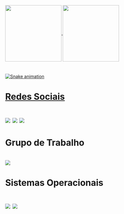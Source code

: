 <div>
  <a href="https://github.com/joaohenryquecunha">
  <img height="180em"   align="center" src="https://github-readme-stats.vercel.app/api?username=joaohenryquecunha&show_icons=true&theme=react&include_all_commits=true&count_private=true"/>
  <img height="180em"  align="center" src="https://github-readme-stats.vercel.app/api/top-langs/?username=joaohenryquecunha&layout=compact&langs_count=7&theme=react" />

#
![Snake animation](https://github.com/joaohenryquecunha/joaohenryquecunha/blob/output/github-contribution-grid-snake.svg)
    

    
<h1>Redes Sociais<h1>
<a href="https://www.instagram.com/joao.henryque/" target="_blank"><img src="https://img.shields.io/badge/-Instagram-%23E4405F?style=for-the-badge&logo=instagram&logoColor=white" target="_blank"></a>
<a href="https://www.facebook.com/joao.henryque/" target="_blank"><img src="https://img.shields.io/badge/Facebook-1877F2?style=for-the-badge&logo=facebook&logoColor=white" target="_blank"></a>
<a href="https://www.linkedin.com/in/jo%C3%A3o-henryque-cunha-02b568209/" target="_blank"><img src="https://img.shields.io/badge/LinkedIn-0077B5?style=for-the-badge&logo=linkedin&logoColor=white" target="_blank"></a>
<h1>Grupo de Trabalho<h1>
<a href="https://app.slack.com/client/T045C1TGL0Z/C045VGBK1LY" target="_blank"><img src="https://img.shields.io/badge/Slack-4A154B?style=for-the-badge&logo=slack&logoColor=white" target="_blank"></a>
  <h1>Sistemas Operacionais<h1>
<a href="" target="_blank"><img src="https://img.shields.io/badge/Zorin%20OS-0CC1F3?style=for-the-badge&logo=zorin&logoColor=white"></a>
<a href="" target="_blank"><img src="https://img.shields.io/badge/Windows-0078D6?style=for-the-badge&logo=windows&logoColor=white"></a>



</div>

